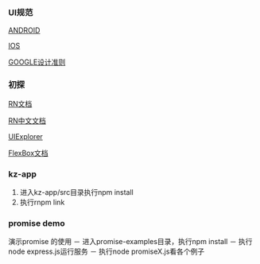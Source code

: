 ### UI规范
[ANDROID](https://material.google.com/)

[IOS](https://developer.apple.com/ios/human-interface-guidelines/)

[GOOGLE设计准则](http://www.google.com/design/)

### 初探

[RN文档](https://facebook.github.io/react-native/docs/getting-started.html)

[RN中文文档](http://reactnative.cn/)

[UIExplorer](https://github.com/facebook/react-native/tree/master/Examples/UIExplorer)

[FlexBox文档](http://www.ruanyifeng.com/blog/2015/07/flex-grammar.html)

### kz-app
1. 进入kz-app/src目录执行npm install
2. 执行rnpm link

### promise demo
演示promise 的使用
－ 进入promise-examples目录，执行npm install
－ 执行node express.js运行服务
－ 执行node promiseX.js看各个例子
